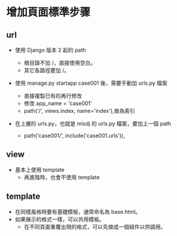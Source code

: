 # 增加頁面標準步骤
## url
- 使用 Django 版本 2 起的 path 
    - 根目錄不加 /，直接使用空白。
    - 其它各路徑要加 /。
- 使用 manage.py startapp case001 後，需要手動加 urls.py 檔案
    - 直接複製已有的再行修改
    - 修改 app_name = 'case001'
    - path('/', views.index, name='index'),做為索引

- 在上層的 urls.py，也就是 misdj 的 urls.py 檔案，要加上一個 path
    - path('case001/', include('case001.urls')), 



## view
- 基本上使用 template
    - 再進階時，也會不使用 template

## template
- 在同樣風格時要有基礎模板，通常命名為 base.html。
- 如果展示的格式一樣，可以共用模板。
    - 在不同頁面重覆出現的格式，可以先做成一個組件以供調用。


